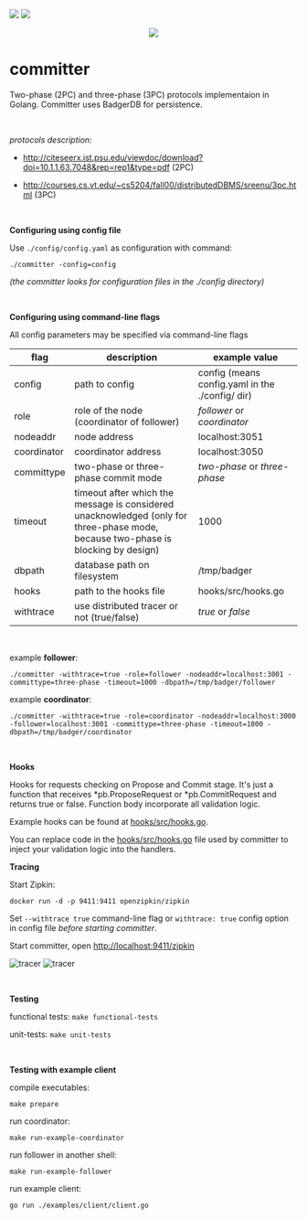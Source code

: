 ![](https://github.com/vadiminshakov/committer/workflows/unit-tests/badge.svg) ![](https://github.com/vadiminshakov/committer/workflows/functional-tests/badge.svg)

<p align="center">
<img src="https://github.com/vadimInshakov/committer/blob/master/committer.png">
</p>

# committer

Two-phase (2PC) and three-phase (3PC) protocols implementaion in Golang. Committer uses BadgerDB for persistence.

<br>

_protocols description:_

- http://citeseerx.ist.psu.edu/viewdoc/download?doi=10.1.1.63.7048&rep=rep1&type=pdf (2PC)

- http://courses.cs.vt.edu/~cs5204/fall00/distributedDBMS/sreenu/3pc.html (3PC)

<br>

**Configuring using config file**

Use `./config/config.yaml` as configuration with command:
 ```
 ./committer -config=config
```
 
_(the committer looks for configuration files in the ./config directory)_

<br>

**Configuring using command-line flags**

All config parameters may be specified via command-line flags

| flag  |   description| example value  |  
|---|---|---|
| config  |  path to config |  config (means config.yaml in the ./config/ dir) |
| role  |  role of the node (coordinator of follower) | *follower* or *coordinator*  | 
| nodeaddr  | node address | localhost:3051 |   
| coordinator  |  coordinator address |  localhost:3050 |   
| committype  | two-phase or three-phase commit mode | *two-phase* or *three-phase* |  
| timeout  | timeout after which the message is considered unacknowledged (only for three-phase mode, because two-phase is blocking by design)  |  1000 |  
| dbpath  |  database path on filesystem |  /tmp/badger |  
| hooks | path to the hooks file | hooks/src/hooks.go |
| withtrace | use distributed tracer or not (true/false) | *true* or *false* |

<br>

example **follower**:
```
./committer -withtrace=true -role=follower -nodeaddr=localhost:3001 -committype=three-phase -timeout=1000 -dbpath=/tmp/badger/follower
```

example **coordinator**:
```
./committer -withtrace=true -role=coordinator -nodeaddr=localhost:3000 -follower=localhost:3001 -committype=three-phase -timeout=1000 -dbpath=/tmp/badger/coordinator
```

<br>

**Hooks**

Hooks for requests checking on Propose and Commit stage. 
It's just a function that receives *pb.ProposeRequest or *pb.CommitRequest and returns true or false.
Function body incorporate all validation logic. 

Example hooks can be found at [hooks/src/hooks.go](https://github.com/vadimInshakov/committer/blob/master/hooks/src/hooks.go).
 
You can replace code in the [hooks/src/hooks.go](https://github.com/vadimInshakov/committer/blob/master/hooks/src/hooks.go) file used by committer to inject your validation logic into the handlers.

**Tracing**

Start Zipkin:

```
docker run -d -p 9411:9411 openzipkin/zipkin
```

Set `--withtrace true` command-line flag or `withtrace: true` config option in config file _before starting committer_.

Start committer, open [http://localhost:9411/zipkin](http://localhost:9411/zipkin)

![tracer](https://github.com/vadimInshakov/committer/blob/tracer/trace.gif)
![tracer](https://github.com/vadimInshakov/committer/blob/tracer/trace.png)

<br>

**Testing**

functional tests: `make functional-tests`

unit-tests: `make unit-tests`

<br>

**Testing with example client**

compile executables:
```
make prepare
```

run coordinator:
```
make run-example-coordinator
```
run follower in another shell:
```
make run-example-follower
```

run example client:
```
go run ./examples/client/client.go
```